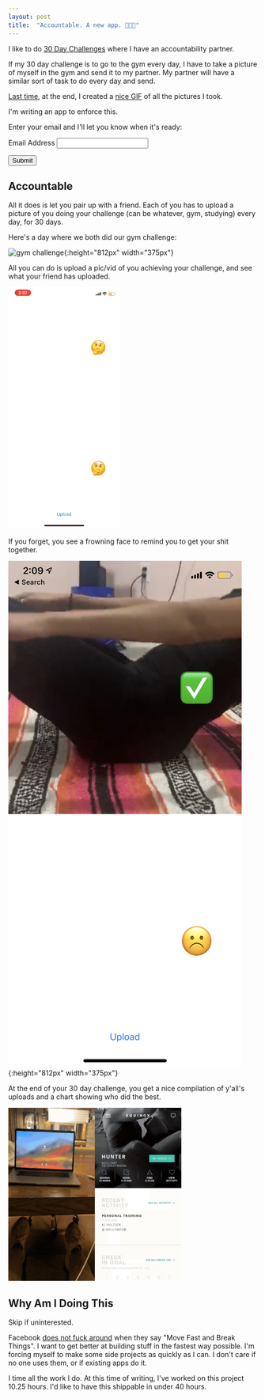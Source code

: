 ```yaml
---
layout: post
title:  "Accountable. A new app. 👨🏼‍💻"
---
```


I like to do [30 Day Challenges](http://huntermonk.com/2018/04/29/30-day-challenge.html) where I have an accountability partner.

If my 30 day challenge is to go to the gym every day, I have to take a picture of myself in the gym and send it to my partner. My partner will have a similar sort of task to do every day and send.

[Last time](http://huntermonk.com/2018/05/13/30-day-challenge-update.html), at the end, I created a [nice GIF](http://huntermonk.com/2018/05/31/30-day-challenge-complete.html) of all the pictures I took.

I'm writing an app to enforce this.

Enter your email and I'll let you know when it's ready:
<form action="https://formkeep.com/f/27f4ec694f19"
      accept-charset="UTF-8"
      enctype="multipart/form-data"
      method="POST">
  <input type="hidden" name="utf8" value="✓">

  <label for="email-address">Email Address</label>
  <input type="email" id="email-address" name="email">

  <button type="submit">Submit</button>
</form>

## Accountable
All it does is let you pair up with a friend. Each of you has to upload a picture of you doing your challenge (can be whatever, gym, studying) every day, for 30 days. 

Here's a day where we both did our gym challenge:

![gym challenge](/img/accountable/both.png){:height="812px" width="375px"}

All you can do is upload a pic/vid of you achieving your challenge, and see what your friend has uploaded.

![upload](/img/accountable/both.gif)

If you forget, you see a frowning face to remind you to get your shit together.

![upload](/img/accountable/one-missing.png){:height="812px" width="375px"}

At the end of your 30 day challenge, you get a nice compilation of y'all's uploads and a chart showing who did the best.

![30 day challenge gif](/img/30-day.gif)

## Why Am I Doing This
Skip if uninterested.

Facebook [does not fuck around](http://huntermonk.com/2019/05/02/so-far-at-fb.html) when they say "Move Fast and Break Things". I want to get better at building stuff in the fastest way possible. I'm forcing myself to make some side projects as quickly as I can. I don't care if no one uses them, or if existing apps do it.

I time all the work I do. At this time of writing, I've worked on this project 10.25 hours. I'd like to have this shippable in under 40 hours.
